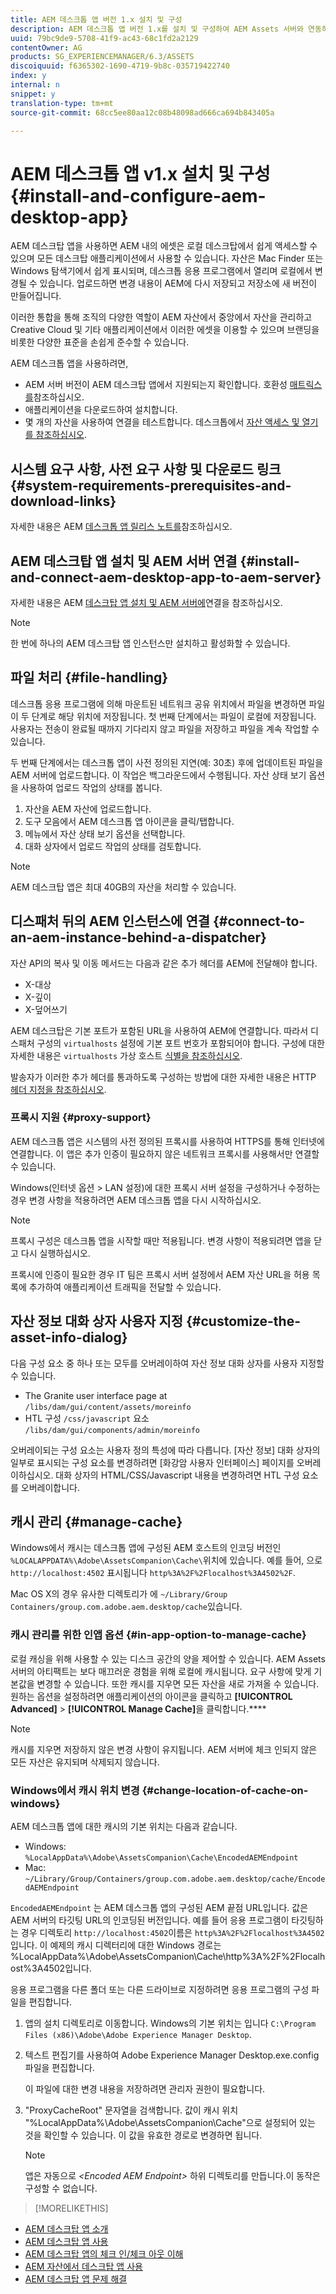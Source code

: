 ```yaml
---
title: AEM 데스크톱 앱 버전 1.x 설치 및 구성
description: AEM 데스크톱 앱 버전 1.x를 설치 및 구성하여 AEM Assets 서버와 연동하고 자산을 데스크탑에서 드라이브로 마운트할 수 있습니다.
uuid: 79bc9de9-5708-41f9-ac43-68c1fd2a2129
contentOwner: AG
products: SG_EXPERIENCEMANAGER/6.3/ASSETS
discoiquuid: f6365302-1690-4719-9b8c-035719422740
index: y
internal: n
snippet: y
translation-type: tm+mt
source-git-commit: 68cc5ee80aa12c08b48098ad666ca694b843405a

---
```



# AEM 데스크톱 앱 v1.x 설치 및 구성 {#install-and-configure-aem-desktop-app}

AEM 데스크탑 앱을 사용하면 AEM 내의 에셋은 로컬 데스크탑에서 쉽게 액세스할 수 있으며 모든 데스크탑 애플리케이션에서 사용할 수 있습니다. 자산은 Mac Finder 또는 Windows 탐색기에서 쉽게 표시되며, 데스크톱 응용 프로그램에서 열리며 로컬에서 변경될 수 있습니다. 업로드하면 변경 내용이 AEM에 다시 저장되고 저장소에 새 버전이 만들어집니다.

이러한 통합을 통해 조직의 다양한 역할이 AEM 자산에서 중앙에서 자산을 관리하고 Creative Cloud 및 기타 애플리케이션에서 이러한 에셋을 이용할 수 있으며 브랜딩을 비롯한 다양한 표준을 손쉽게 준수할 수 있습니다.

AEM 데스크톱 앱을 사용하려면,

* AEM 서버 버전이 AEM 데스크탑 앱에서 지원되는지 확인합니다. 호환성 [매트릭스를](release-notes-of-v1.md#compatibilitymatrix)참조하십시오.
* 애플리케이션을 다운로드하여 설치합니다.
* 몇 개의 자산을 사용하여 연결을 테스트합니다. 데스크톱에서 [자산 액세스 및 열기를 참조하십시오](use-app-v1.md#openondesktop).

## 시스템 요구 사항, 사전 요구 사항 및 다운로드 링크 {#system-requirements-prerequisites-and-download-links}

자세한 내용은 AEM [데스크톱 앱 릴리스 노트를](release-notes-of-v1.md)참조하십시오.

## AEM 데스크탑 앱 설치 및 AEM 서버 연결 {#install-and-connect-aem-desktop-app-to-aem-server}

자세한 내용은 AEM [데스크탑 앱 설치 및 AEM 서버에](use-app-v1.md#installandconnect)연결을 참조하십시오.

>[!NOTE]
>
>한 번에 하나의 AEM 데스크탑 앱 인스턴스만 설치하고 활성화할 수 있습니다.

## 파일 처리 {#file-handling}

데스크톱 응용 프로그램에 의해 마운트된 네트워크 공유 위치에서 파일을 변경하면 파일이 두 단계로 해당 위치에 저장됩니다. 첫 번째 단계에서는 파일이 로컬에 저장됩니다. 사용자는 전송이 완료될 때까지 기다리지 않고 파일을 저장하고 파일을 계속 작업할 수 있습니다.

두 번째 단계에서는 데스크톱 앱이 사전 정의된 지연(예: 30초) 후에 업데이트된 파일을 AEM 서버에 업로드합니다. 이 작업은 백그라운드에서 수행됩니다. 자산 상태 보기 옵션을 사용하여 업로드 작업의 상태를 봅니다.

1. 자산을 AEM 자산에 업로드합니다.
1. 도구 모음에서 AEM 데스크톱 앱 아이콘을 클릭/탭합니다.
1. 메뉴에서 자산 상태 보기 옵션을 선택합니다.
1. 대화 상자에서 업로드 작업의 상태를 검토합니다.

>[!NOTE]
>
>AEM 데스크탑 앱은 최대 40GB의 자산을 처리할 수 있습니다.

## 디스패처 뒤의 AEM 인스턴스에 연결 {#connect-to-an-aem-instance-behind-a-dispatcher}

자산 API의 복사 및 이동 메서드는 다음과 같은 추가 헤더를 AEM에 전달해야 합니다.

* X-대상
* X-깊이
* X-덮어쓰기

AEM 데스크탑은 기본 포트가 포함된 URL을 사용하여 AEM에 연결합니다. 따라서 디스패처 구성의 `virtualhosts` 설정에 기본 포트 번호가 포함되어야 합니다. 구성에 대한 자세한 내용은 `virtualhosts` 가상 호스트 [식별을 참조하십시오](https://docs.adobe.com/content/help/en/experience-manager-dispatcher/using/configuring/dispatcher-configuration.html#identifying-virtual-hosts-virtualhosts).

발송자가 이러한 추가 헤더를 통과하도록 구성하는 방법에 대한 자세한 내용은 HTTP [헤더 지정을 참조하십시오](https://docs.adobe.com/content/help/en/experience-manager-dispatcher/using/configuring/dispatcher-configuration.html#specifying-the-http-headers-to-pass-through-clientheaders).

### 프록시 지원 {#proxy-support}

AEM 데스크톱 앱은 시스템의 사전 정의된 프록시를 사용하여 HTTPS를 통해 인터넷에 연결합니다. 이 앱은 추가 인증이 필요하지 않은 네트워크 프록시를 사용해서만 연결할 수 있습니다.

Windows(인터넷 옵션 > LAN 설정)에 대한 프록시 서버 설정을 구성하거나 수정하는 경우 변경 사항을 적용하려면 AEM 데스크톱 앱을 다시 시작하십시오.

>[!NOTE]
>
>프록시 구성은 데스크톱 앱을 시작할 때만 적용됩니다. 변경 사항이 적용되려면 앱을 닫고 다시 실행하십시오.

프록시에 인증이 필요한 경우 IT 팀은 프록시 서버 설정에서 AEM 자산 URL을 허용 목록에 추가하여 애플리케이션 트래픽을 전달할 수 있습니다.

## 자산 정보 대화 상자 사용자 지정 {#customize-the-asset-info-dialog}

다음 구성 요소 중 하나 또는 모두를 오버레이하여 자산 정보 대화 상자를 사용자 지정할 수 있습니다.

* The Granite user interface page at `/libs/dam/gui/content/assets/moreinfo`
* HTL 구성 `/css/javascript` 요소 `/libs/dam/gui/components/admin/moreinfo`

오버레이되는 구성 요소는 사용자 정의 특성에 따라 다릅니다. [자산 정보] 대화 상자의 일부로 표시되는 구성 요소를 변경하려면 [화강암 사용자 인터페이스] 페이지를 오버레이하십시오. 대화 상자의 HTML/CSS/Javascript 내용을 변경하려면 HTL 구성 요소를 오버레이합니다.

## 캐시 관리 {#manage-cache}

Windows에서 캐시는 데스크톱 앱에 구성된 AEM 호스트의 인코딩 버전인 `%LOCALAPPDATA%\Adobe\AssetsCompanion\Cache\`위치에 있습니다. 예를 들어, 으로 `http://localhost:4502` 표시됩니다 `http%3A%2F%2Flocalhost%3A4502%2F`.

Mac OS X의 경우 유사한 디렉토리가 에 `~/Library/Group Containers/group.com.adobe.aem.desktop/cache`있습니다.

### 캐시 관리를 위한 인앱 옵션 {#in-app-option-to-manage-cache}

로컬 캐싱을 위해 사용할 수 있는 디스크 공간의 양을 제어할 수 있습니다. AEM Assets 서버의 아티팩트는 보다 매끄러운 경험을 위해 로컬에 캐시됩니다. 요구 사항에 맞게 기본값을 변경할 수 있습니다. 또한 캐시를 지우면 모든 자산을 새로 가져올 수 있습니다. 원하는 옵션을 설정하려면 애플리케이션의 아이콘을 클릭하고 **[!UICONTROL Advanced]** > **[!UICONTROL Manage Cache]**&#x200B;을 클릭합니다.****

>[!NOTE]
>
>캐시를 지우면 저장하지 않은 변경 사항이 유지됩니다. AEM 서버에 체크 인되지 않은 모든 자산은 유지되며 삭제되지 않습니다.

### Windows에서 캐시 위치 변경 {#change-location-of-cache-on-windows}

AEM 데스크톱 앱에 대한 캐시의 기본 위치는 다음과 같습니다.

* Windows: `%LocalAppData%\Adobe\AssetsCompanion\Cache\EncodedAEMEndpoint`
* Mac: `~/Library/Group/Containers/group.com.adobe.aem.desktop/cache/EncodedAEMEndpoint`

`EncodedAEMEndpoint` 는 AEM 데스크톱 앱의 구성된 AEM 끝점 URL입니다. 값은 AEM 서버의 타깃팅 URL의 인코딩된 버전입니다. 예를 들어 응용 프로그램이 타깃팅하는 경우 디렉토리 `http://localhost:4502`이름은 `http%3A%2F%2Flocalhost%3A4502`입니다. 이 예제의 캐시 디렉터리에 대한 Windows 경로는 %LocalAppData%\Adobe\AssetsCompanion\Cache\http%3A%2F%2Flocalhost%3A4502입니다.

응용 프로그램을 다른 폴더 또는 다른 드라이브로 지정하려면 응용 프로그램의 구성 파일을 편집합니다.

1. 앱의 설치 디렉토리로 이동합니다. Windows의 기본 위치는 입니다 `C:\Program Files (x86)\Adobe\Adobe Experience Manager Desktop`.
1. 텍스트 편집기를 사용하여 Adobe Experience Manager Desktop.exe.config 파일을 편집합니다.

   이 파일에 대한 변경 내용을 저장하려면 관리자 권한이 필요합니다.

1. &quot;ProxyCacheRoot&quot; 문자열을 검색합니다. 값이 캐시 위치 &quot;%LocalAppData%\Adobe\AssetsCompanion\Cache&quot;으로 설정되어 있는 것을 확인할 수 있습니다. 이 값을 유효한 경로로 변경하면 됩니다.

   >[!NOTE]
   >
   >앱은 자동으로 *&lt;Encoded AEM Endpoint>* 하위 디렉토리를 만듭니다.이 동작은 구성할 수 없습니다.

>[!MORELIKETHIS]
* [AEM 데스크탑 앱 소개](https://helpx.adobe.com/customer-care-office-hours/aem/desktop-app.html)
* [AEM 데스크탑 앱 사용](use-app-v1.md)
* [AEM 데스크탑 앱의 체크 인/체크 아웃 이해](https://docs.adobe.com/content/help/en/experience-manager-learn/assets/collaboration/checkin-checkout-technical-video-understand.html)
* [AEM 자산에서 데스크탑 앱 사용](https://docs.adobe.com/content/help/en/experience-manager-learn/assets/collaboration/checkin-checkout-technical-video-understand.html)
* [AEM 데스크탑 앱 문제 해결](troubleshoot-app-v1.md)

